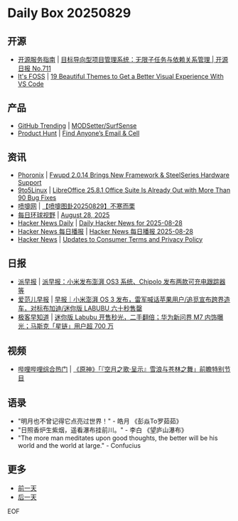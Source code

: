 # Daily Box 20250829

## 开源
- [开源服务指南](https://osguider.com/blog/) | [目标导向型项目管理系统：无限子任务与依赖关系管理 | 开源日报 No.711](https://osguider.com/blog/post/daily/daily-711/)
- [It's FOSS](https://itsfoss.com/) | [19 Beautiful Themes to Get a Better Visual Experience With VS Code](https://itsfoss.com/vs-code-themes/)

## 产品
- [GitHub Trending](https://github.com/trending?since=daily) | [MODSetter/SurfSense](https://github.com/MODSetter/SurfSense)
- [Product Hunt](https://www.producthunt.com) | [Find Anyone’s Email & Cell](https://www.producthunt.com/products/find-anyone-s-email-cellphone-for-free)

## 资讯
- [Phoronix](https://www.phoronix.com/) | [Fwupd 2.0.14 Brings New Framework & SteelSeries Hardware Support](https://www.phoronix.com/news/Fwupd-2.0.14-Released)
- [9to5Linux](https://9to5linux.com/) | [LibreOffice 25.8.1 Office Suite Is Already Out with More Than 90 Bug Fixes](https://9to5linux.com/libreoffice-25-8-1-office-suite-is-already-out-with-more-than-90-bug-fixes)
- [喷嚏网](http://www.dapenti.com/blog/blog.asp?subjectid=70&name=xilei) | [【喷嚏图卦20250829】不寒而栗](http://www.dapenti.com/blog/more.asp?name=xilei&id=187947)
- [每日环球视野](https://idai.ly/) | [August 28, 2025](http://m.idai.ly/se/a193iG?1756339200)
- [Hacker News Daily](https://www.daemonology.net/hn-daily/) | [Daily Hacker News for 2025-08-28](https://www.daemonology.net/hn-daily/2025-08-28.html)
- [Hacker News 每日播报](https://hacker-news.agi.li/) | [Hacker News 每日播报 2025-08-28](https://hacker-news.agi.li/post/2025-08-28)
- [Hacker News](https://news.ycombinator.com/front) | [Updates to Consumer Terms and Privacy Policy](https://news.ycombinator.com/item?id=45062683)

## 日报
- [派早报](https://sspai.com/tag/%E6%B4%BE%E6%97%A9%E6%8A%A5) | [派早报：小米发布澎湃 OS3 系统、Chipolo 发布两款可充电跟踪器等](https://sspai.com/post/102174)
- [爱范儿早报](https://www.ifanr.com/category/ifanrnews) | [早报｜小米澎湃 OS 3 发布，雷军喊话苹果用户/追觅宣布跨界造车，对标布加迪/迷你版 LABUBU 六十秒售罄](https://www.ifanr.com/1635948)
- [极客早知道](https://www.geekpark.net/column/74) | [迷你版 Labubu 开售秒光，二手翻倍；华为新问界 M7 内饰曝光；马斯克「星链」用户超 700 万](https://www.geekpark.net/news/353206)

## 视频
- [哔哩哔哩综合热门](https://www.bilibili.com/v/popular/all/) | [《原神》「『空月之歌·呈示』雪浪与苍林之舞」前瞻特别节目](https://b23.tv/BV1LDhdzyEcz)

## 语录
- "明月也不曾记得它点亮过世界！" - 皓月 《彭焱To罗茹茹》
- "日照香炉生紫烟，遥看瀑布挂前川。" - 李白 《望庐山瀑布》
- "The more man meditates upon good thoughts, the better will be his world and the world at large." - Confucius

## 更多
- [前一天](daily-box-20250828.md)
- [后一天](daily-box-20250830.md)

EOF